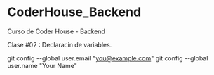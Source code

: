 # CoderHouse_Backend
Curso de Coder House - Backend

Clase #02 : Declaracin de variables.


  git config --global user.email "you@example.com"
  git config --global user.name "Your Name"
